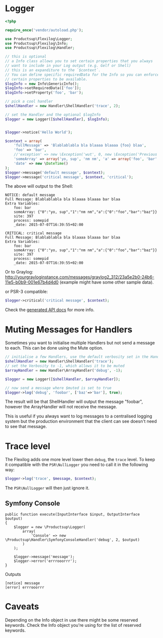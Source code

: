 # Logger

```php
<?php

require_once('vendor/autoload.php');

use Productsup\Flexilog\Logger;
use Productsup\Flexilog\Info;
use Productsup\Flexilog\Handler;

// this is optional
// a Info class allows you to set certain properties that you always
// want to include in your Log output (e.g. Gelf or Shell)
// this is an expanditure to the `$context`.
// You can define specific requiredData for the Info so you can enforce
// certain properties to be available.
$logInfo = new Info\GenericInfo();
$logInfo->setRequiredData(['foo']);
$logInfo->setProperty('foo', 'bar');

// pick a cool handler
$shellHandler = new Handler\ShellHandler('trace', 2);

// set the Handler and the optional $logInfo
$logger = new Logger([$shellHandler], $logInfo);


$logger->notice('Hello World');
```

```php
$context = array(
    'fullMessage' => 'Blablablabla bla blaaaa blaaaa {foo} blaa',
    'foo' => 'bar',
    //'exception' => new \Exception('wut', 0, new \Exception('Previous')),
    'someArray' => array('yo, sup', 'nm nm', 'a' => array('foo', 'bar' => 'baz')),
    'date' => new \DateTime()
);
$logger->message('default message', $context);
$logger->message('critical message', $context, 'critical');
```

The above will output to the Shell:

```
NOTICE: default message
Full Message: Blablablabla bla blaaaa blaaaa bar blaa
Extra Variables: 
	foo: bar
	someArray: {"0":"yo, sup","1":"nm nm","a":{"0":"foo","bar":"baz"}}
	site: 397
	process: somepid
	_date: 2015-07-07T16:39:55+02:00

CRITICAL: critical message
Full Message: Blablablabla bla blaaaa blaaaa bar blaa
Extra Variables: 
	foo: bar
	someArray: {"0":"yo, sup","1":"nm nm","a":{"0":"foo","bar":"baz"}}
	site: 397
	process: somepid
	_date: 2015-07-07T16:39:55+02:00
```

Or to Graylog: http://yourgrayloginstance.com/messages/graylog2_312/23a5e2b0-24b6-11e5-b0b9-001e67b4d4d0 (example might have some other sample data).


or PSR-3 compatible:

```php
$logger->critical('critical message', $context);
```

Check the [generated API docs](API.md) for more info.

# Muting Messages for Handlers
Sometimes you want to initialise multiple Handlers but not send a message to each. This can be done using the Mute option.

```php
// initialise a few Handlers, use the default verbosity set in the Handler
$shellHandler = new Handler\ShellHandler('trace');
// set the Verbosity to -1, which allows it to be muted
$arrayHandler = new Handler\ArrayHandler('debug', -1);

$logger = new Logger([$shellHandler, $arrayHandler]);

// now send a message where $muted is set to true
$logger->log('debug', 'foobar', ['baz'=>'bar'], true);
```

The result will be that ShellHandler will output the message "foobar", however the ArrayHandler will not receive the message.

This is useful if you always want to log messages to a centralised logging system but the production environment that the client can see doesn't need to see that message.

# Trace level
The Flexilog adds one more level lower then `debug`, the `trace` level. To keep it compatible with the `PSR\NullLogger` you need to call it in the following way:

```php
$logger->log('trace', $message, $context);
```

The `PSR\NullLogger` will then just ignore it.

## Symfony Console

```
public function execute(InputInterface $input, OutputInterface $output)
{
    $logger = new \Productsup\Logger(
        array(
            'Console' => new \Productsup\Handler\SymfonyConsoleHandler('debug', 2, $output)
        )
    );

    $logger->message('message');
    $logger->error('errrooorrr');
}
```

Outputs

```
[notice] message
[error] errrooorrr
```

# Caveats
Depending on the Info object in use there might be some reserved keywords. Check the Info object you're using for the list of reserved keywords.
